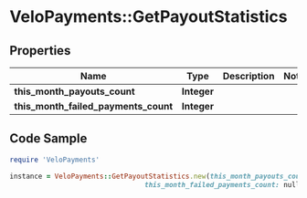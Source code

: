 # VeloPayments::GetPayoutStatistics

## Properties

Name | Type | Description | Notes
------------ | ------------- | ------------- | -------------
**this_month_payouts_count** | **Integer** |  | 
**this_month_failed_payments_count** | **Integer** |  | 

## Code Sample

```ruby
require 'VeloPayments'

instance = VeloPayments::GetPayoutStatistics.new(this_month_payouts_count: null,
                                 this_month_failed_payments_count: null)
```


